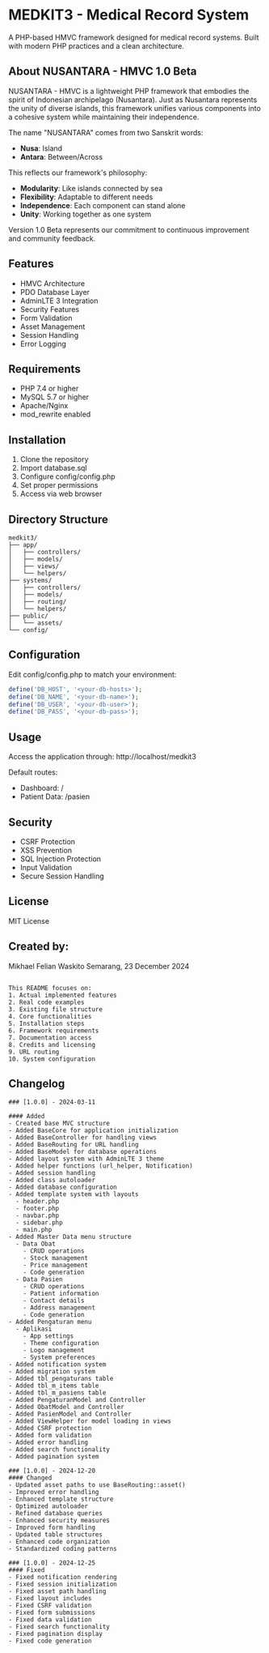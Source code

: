# MEDKIT3 - Medical Record System

A PHP-based HMVC framework designed for medical record systems. Built with modern PHP practices and a clean architecture.

## About NUSANTARA - HMVC 1.0 Beta

NUSANTARA - HMVC is a lightweight PHP framework that embodies the spirit of Indonesian archipelago (Nusantara). Just as Nusantara represents the unity of diverse islands, this framework unifies various components into a cohesive system while maintaining their independence.

The name "NUSANTARA" comes from two Sanskrit words:
- **Nusa**: Island
- **Antara**: Between/Across

This reflects our framework's philosophy:
- **Modularity**: Like islands connected by sea
- **Flexibility**: Adaptable to different needs
- **Independence**: Each component can stand alone
- **Unity**: Working together as one system

Version 1.0 Beta represents our commitment to continuous improvement and community feedback.

## Features

- HMVC Architecture
- PDO Database Layer
- AdminLTE 3 Integration
- Security Features
- Form Validation
- Asset Management
- Session Handling
- Error Logging

## Requirements

- PHP 7.4 or higher
- MySQL 5.7 or higher
- Apache/Nginx
- mod_rewrite enabled

## Installation

1. Clone the repository
2. Import database.sql
3. Configure config/config.php
4. Set proper permissions
5. Access via web browser

## Directory Structure

```
medkit3/
├── app/
│   ├── controllers/
│   ├── models/
│   ├── views/
│   └── helpers/
├── systems/
│   ├── controllers/
│   ├── models/
│   ├── routing/
│   └── helpers/
├── public/
│   └── assets/
└── config/
```

## Configuration

Edit config/config.php to match your environment:

```php
define('DB_HOST', '<your-db-hosts>');
define('DB_NAME', '<your-db-name>');
define('DB_USER', '<your-db-user>');
define('DB_PASS', '<your-db-pass>');
```

## Usage

Access the application through:
http://localhost/medkit3

Default routes:
- Dashboard: /
- Patient Data: /pasien

## Security

- CSRF Protection
- XSS Prevention
- SQL Injection Protection
- Input Validation
- Secure Session Handling

## License

MIT License

## Created by:

Mikhael Felian Waskito
Semarang, 23 December 2024
```

This README focuses on:
1. Actual implemented features
2. Real code examples
3. Existing file structure
4. Core functionalities
5. Installation steps
6. Framework requirements
7. Documentation access
8. Credits and licensing
9. URL routing
10. System configuration
```

## Changelog
```
### [1.0.0] - 2024-03-11

#### Added
- Created base MVC structure
- Added BaseCore for application initialization
- Added BaseController for handling views
- Added BaseRouting for URL handling
- Added BaseModel for database operations
- Added layout system with AdminLTE 3 theme
- Added helper functions (url_helper, Notification)
- Added session handling
- Added class autoloader
- Added database configuration
- Added template system with layouts
  - header.php
  - footer.php
  - navbar.php
  - sidebar.php
  - main.php
- Added Master Data menu structure
  - Data Obat
    - CRUD operations
    - Stock management
    - Price management
    - Code generation
  - Data Pasien
    - CRUD operations
    - Patient information
    - Contact details
    - Address management
    - Code generation
- Added Pengaturan menu
  - Aplikasi
    - App settings
    - Theme configuration
    - Logo management
    - System preferences
- Added notification system
- Added migration system
- Added tbl_pengaturans table
- Added tbl_m_items table
- Added tbl_m_pasiens table
- Added PengaturanModel and Controller
- Added ObatModel and Controller
- Added PasienModel and Controller
- Added ViewHelper for model loading in views
- Added CSRF protection
- Added form validation
- Added error handling
- Added search functionality
- Added pagination system

### [1.0.0] - 2024-12-20
#### Changed
- Updated asset paths to use BaseRouting::asset()
- Improved error handling
- Enhanced template structure
- Optimized autoloader
- Refined database queries
- Enhanced security measures
- Improved form handling
- Updated table structures
- Enhanced code organization
- Standardized coding patterns

### [1.0.0] - 2024-12-25
#### Fixed
- Fixed notification rendering
- Fixed session initialization
- Fixed asset path handling
- Fixed layout includes
- Fixed CSRF validation
- Fixed form submissions
- Fixed data validation
- Fixed search functionality
- Fixed pagination display
- Fixed code generation